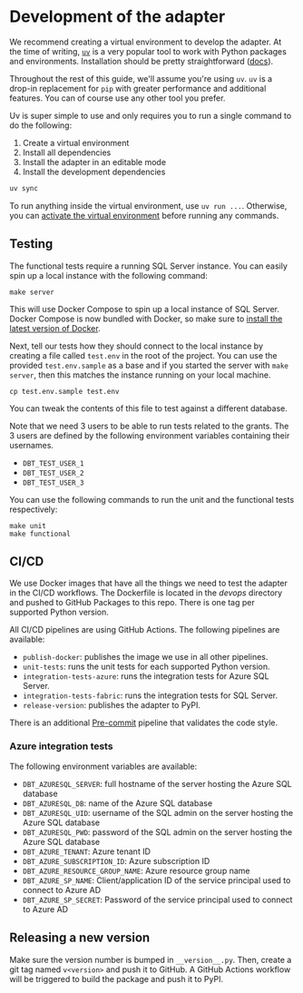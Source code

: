 # Development of the adapter

We recommend creating a virtual environment to develop the adapter. At the time of writing, [`uv`](https://docs.astral.sh/uv/) is a very popular tool to work with Python packages and environments. Installation should be pretty straightforward ([docs](https://docs.astral.sh/uv/getting-started/installation/)).

Throughout the rest of this guide, we'll assume you're using `uv`. `uv` is a drop-in replacement for `pip` with greater performance and additional features. You can of course use any other tool you prefer.

Uv is super simple to use and only requires you to run a single command to do the following:

1. Create a virtual environment
1. Install all dependencies
1. Install the adapter in an editable mode
1. Install the development dependencies

```bash
uv sync
```

To run anything inside the virtual environment, use `uv run ...`. Otherwise, you can [activate the virtual environment](https://docs.astral.sh/uv/pip/environments/#using-a-virtual-environment) before running any commands.

## Testing

The functional tests require a running SQL Server instance. You can easily spin up a local instance with the following command:

```shell
make server
```

This will use Docker Compose to spin up a local instance of SQL Server. Docker Compose is now bundled with Docker, so make sure to [install the latest version of Docker](https://docs.docker.com/get-docker/).

Next, tell our tests how they should connect to the local instance by creating a file called `test.env` in the root of the project.
You can use the provided `test.env.sample` as a base and if you started the server with `make server`, then this matches the instance running on your local machine.

```shell
cp test.env.sample test.env
```

You can tweak the contents of this file to test against a different database.

Note that we need 3 users to be able to run tests related to the grants.
The 3 users are defined by the following environment variables containing their usernames.

* `DBT_TEST_USER_1`
* `DBT_TEST_USER_2`
* `DBT_TEST_USER_3`

You can use the following commands to run the unit and the functional tests respectively:

```shell
make unit
make functional
```

## CI/CD

We use Docker images that have all the things we need to test the adapter in the CI/CD workflows.
The Dockerfile is located in the *devops* directory and pushed to GitHub Packages to this repo.
There is one tag per supported Python version.

All CI/CD pipelines are using GitHub Actions. The following pipelines are available:

* `publish-docker`: publishes the image we use in all other pipelines.
* `unit-tests`: runs the unit tests for each supported Python version.
* `integration-tests-azure`: runs the integration tests for Azure SQL Server.
* `integration-tests-fabric`: runs the integration tests for SQL Server.
* `release-version`: publishes the adapter to PyPI.

There is an additional [Pre-commit](https://pre-commit.ci/) pipeline that validates the code style.

### Azure integration tests

The following environment variables are available:

* `DBT_AZURESQL_SERVER`: full hostname of the server hosting the Azure SQL database
* `DBT_AZURESQL_DB`: name of the Azure SQL database
* `DBT_AZURESQL_UID`: username of the SQL admin on the server hosting the Azure SQL database
* `DBT_AZURESQL_PWD`: password of the SQL admin on the server hosting the Azure SQL database
* `DBT_AZURE_TENANT`: Azure tenant ID
* `DBT_AZURE_SUBSCRIPTION_ID`: Azure subscription ID
* `DBT_AZURE_RESOURCE_GROUP_NAME`: Azure resource group name
* `DBT_AZURE_SP_NAME`: Client/application ID of the service principal used to connect to Azure AD
* `DBT_AZURE_SP_SECRET`: Password of the service principal used to connect to Azure AD

## Releasing a new version

Make sure the version number is bumped in `__version__.py`. Then, create a git tag named `v<version>` and push it to GitHub.
A GitHub Actions workflow will be triggered to build the package and push it to PyPI. 
